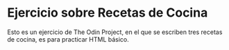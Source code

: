 # Ejercicio sobre Recetas de Cocina

Esto es un ejercicio de The Odin Project, en el que se escriben tres recetas de cocina, es para practicar HTML básico.
